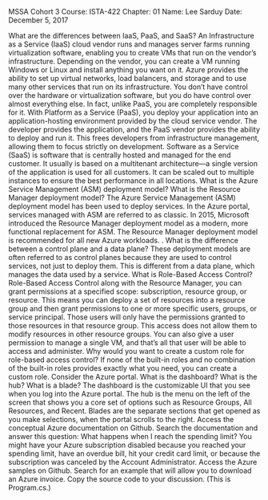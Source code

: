 MSSA Cohort 3
Course: ISTA-422
Chapter: 01
Name: Lee Sarduy
Date: December 5, 2017

What are the differences between IaaS, PaaS, and SaaS? 
An Infrastructure as a Service (IaaS) cloud vendor runs and manages server farms running virtualization software, enabling you to create VMs that run on the vendor’s infrastructure. Depending on the vendor, you can create a VM running Windows or Linux and install anything you want on it. Azure provides the ability to set up virtual networks, load balancers, and storage and to use many other services that run on its infrastructure. You don’t have control over the hardware or virtualization software, but you do have control over almost everything else. In fact, unlike PaaS, you are completely responsible for it.
With Platform as a Service (PaaS), you deploy your application into an application-hosting environment provided by the cloud service vendor. The developer provides the application, and the PaaS vendor provides the ability to deploy and run it. This frees developers from infrastructure management, allowing them to focus strictly on development.
Software as a Service (SaaS) is software that is centrally hosted and managed for the end customer. It usually is based on a multitenant architecture—a single version of the application is used for all customers. It can be scaled out to multiple instances to ensure the best performance in all locations.
What is the Azure Service Management (ASM) deployment model? What is the Resource Manager deployment model?
The Azure Service Management (ASM) deployment model has been used to deploy services. In the Azure portal, services managed with ASM are referred to as classic. In 2015, Microsoft introduced the Resource Manager deployment model as a modern, more functional replacement for ASM. The Resource Manager deployment model is recommended for all new Azure workloads. .
What is the difference between a control plane and a data plane?
These deployment models are often referred to as control planes because they are used to control services, not just to deploy them. This is different from a data plane, which manages the data used by a service.
What is Role-Based Access Control?
Role-Based Access Control along with the Resource Manager, you can grant permissions at a specified scope: subscription, resource group, or resource. This means you can deploy a set of resources into a resource group and then grant permissions to one or more specific users, groups, or service principal. Those users will only have the permissions granted to those resources in that resource group. This access does not allow them to modify resources in other resource groups. You can also give a user permission to manage a single VM, and that’s all that user will be able to access and administer.
Why would you want to create a custom role for role-based access control?
If none of the built-in roles and no combination of the built-in roles provides exactly what you need, you can create a custom role.
Consider the Azure portal. What is the dashboard? What is the hub? What is a blade?
The dashboard is the customizable UI that you see when you log into the Azure portal. The hub is the menu on the left of the screen that shows you a core set of options such as Resource Groups, All Resources, and Recent. Blades are the separate sections that get opened as you make selections, when the portal scrolls to the right.
Access the conceptual Azure documentation on Github. Search the documentation and answer this question: What happens when I reach the spending limit?
You might have your Azure subscription disabled because you reached your spending limit, have an overdue bill, hit your credit card limit, or because the subscription was canceled by the Account Administrator.
Access the Azure samples on Github. Search for an example that will allow you to download an Azure invoice. Copy the source code to your discussion. (This is Program.cs.)